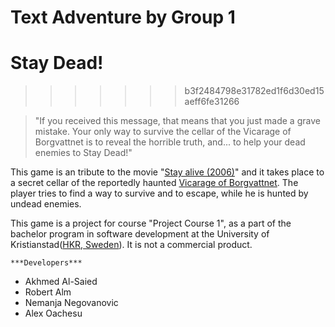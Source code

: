 ﻿# Text Adventure by Group 1





# Stay Dead!
>>>>>>> b3f2484798e31782ed1f6d30ed15aeff6fe31266

> "If you received this message, that means that you just made a grave mistake. Your only way to survive the cellar of the Vicarage of Borgvattnet is to reveal the horrible truth, and... to help your dead enemies to Stay Dead!"




This game is an tribute to the movie "[Stay alive (2006)](https://en.wikipedia.org/wiki/Stay_Alive)" and it takes place to a secret cellar of the reportedly haunted [Vicarage of Borgvattnet](https://en.wikipedia.org/wiki/Borgvattnet). The player tries to find a way to survive and to escape, while he is hunted by undead enemies.

This game is a project for course "Project Course 1", as a part of the bachelor program in software development at the University of Kristianstad([HKR, Sweden](https://www.hkr.se)).
It is not a commercial product.


	***Developers***

- Akhmed Al-Saied 
- Robert Alm
- Nemanja Negovanovic
- Alex Oachesu


